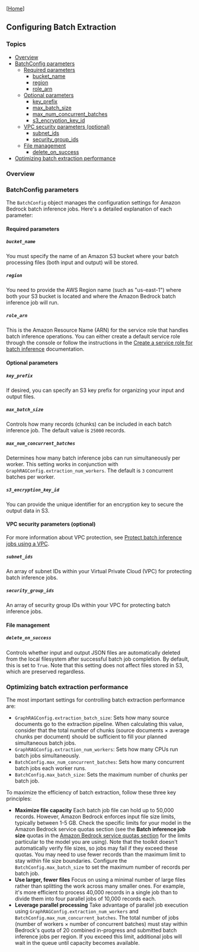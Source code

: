 [[Home](./)]

## Configuring Batch Extraction

### Topics

  - [Overview](#overview)
  - [BatchConfig parameters](#batchconfig-parameters)
    - [Required parameters](#required-parameters)
      - [bucket_name](#bucket_name)
      - [region](#region)
      - [role_arn](#role_arn)
    - [Optional parameters](#optional-parameters)
      - [key_prefix](#key_prefix)
      - [max_batch_size](#max_batch_size)
      - [max_num_concurrent_batches](#max_num_concurrent_batches)
      - [s3_encryption_key_id](#s3_encryption_key_id)
    - [VPC security parameters (optional)](#vpc-security-parameters-optional)
      - [subnet_ids](#subnet_ids)
      - [security_group_ids](#security_group_ids)
    - [File management](#file-management)
      - [delete_on_success](#delete_on_success)
  - [Optimizing batch extraction performance](#optimizing-batch-extraction-performance)

### Overview

### BatchConfig parameters

The `BatchConfig` object manages the configuration settings for Amazon Bedrock batch inference jobs. Here's a detailed explanation of each parameter:

#### Required parameters

##### `bucket_name`

You must specify the name of an Amazon S3 bucket where your batch processing files (both input and output) will be stored.

##### `region`

You need to provide the AWS Region name (such as "us-east-1") where both your S3 bucket is located and where the Amazon Bedrock batch inference job will run.

##### `role_arn`

This is the Amazon Resource Name (ARN) for the service role that handles batch inference operations. You can either create a default service role through the console or follow the instructions in the [Create a service role for batch inference](https://docs.aws.amazon.com/bedrock/latest/userguide/batch-iam-sr.html) documentation.

#### Optional parameters

##### `key_prefix` 

If desired, you can specify an S3 key prefix for organizing your input and output files.

##### `max_batch_size` 

Controls how many records (chunks) can be included in each batch inference job. The default value is `25000` records.

##### `max_num_concurrent_batches`

Determines how many batch inference jobs can run simultaneously per worker. This setting works in conjunction with `GraphRAGConfig.extraction_num_workers`. The default is `3` concurrent batches per worker.

##### `s3_encryption_key_id` 

You can provide the unique identifier for an encryption key to secure the output data in S3.

#### VPC security parameters (optional)

For more information about VPC protection, see [Protect batch inference jobs using a VPC](https://docs.aws.amazon.com/bedrock/latest/userguide/batch-vpc).

##### `subnet_ids` 

An array of subnet IDs within your Virtual Private Cloud (VPC) for protecting batch inference jobs.

##### `security_group_ids` 

An array of security group IDs within your VPC for protecting batch inference jobs.

#### File management

##### `delete_on_success` 

Controls whether input and output JSON files are automatically deleted from the local filesystem after successful batch job completion. By default, this is set to `True`. Note that this setting does not affect files stored in S3, which are preserved regardless.

### Optimizing batch extraction performance

The most important settings for controlling batch extraction performance are:

  - `GraphRAGConfig.extraction_batch_size`: Sets how many source documents go to the extraction pipeline. When calculating this value, consider that the total number of chunks (source documents × average chunks per document) should be sufficient to fill your planned simultaneous batch jobs.
  - `GraphRAGConfig.extraction_num_workers`: Sets how many CPUs run batch jobs simultaneously.
  - `BatchConfig.max_num_concurrent_batches`: Sets how many concurrent batch jobs each worker runs.
  - `BatchConfig.max_batch_size`: Sets the maximum number of chunks per batch job.

To maximize the efficiency of batch extraction, follow these three key principles:

  - **Maximize file capacity** Each batch job file can hold up to 50,000 records. However, Amazon Bedrock enforces input file size limits, typically between 1-5 GB. Check the specific limits for your model in the Amazon Bedrock service quotas section (see the **Batch inference job size** quotas in the [Amazon Bedrock service quotas section](https://docs.aws.amazon.com/general/latest/gr/bedrock.html#limits_bedrock ) for the limits particular to the model you are using). Note that the toolkit doesn't automatically verify file sizes, so jobs may fail if they exceed these quotas. You may need to use fewer records than the maximum limit to stay within file size boundaries. Configure the `BatchConfig.max_batch_size` to set the maximum number of records per batch job.
  - **Use larger, fewer files** Focus on using a minimal number of large files rather than splitting the work across many smaller ones. For example, it's more efficient to process 40,000 records in a single job than to divide them into four parallel jobs of 10,000 records each.
  - **Leverage parallel processing** Take advantage of parallel job execution using `GraphRAGConfig.extraction_num_workers` and `BatchConfig.max_num_concurrent_batches`. The total number of jobs (number of workers × number of concurrent batches) must stay within Bedrock's quota of 20 combined in-progress and submitted batch inference jobs per region. If you exceed this limit, additional jobs will wait in the queue until capacity becomes available.
